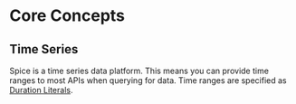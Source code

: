 # Core Concepts

## Time Series

Spice is a time series data platform. This means you can provide time ranges to most APIs when querying for data. Time ranges are specified as [Duration Literals](../../core-concepts/duration-literals.md).

###
